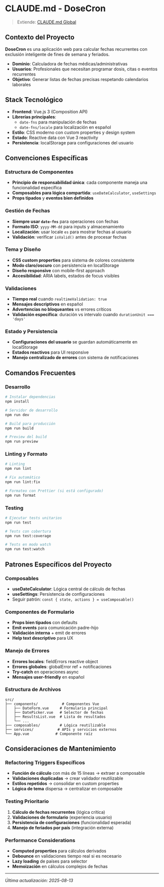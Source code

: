 # CLAUDE.md - DoseCron

> Extiende: [CLAUDE.md Global](C:\Users\dougl\.claude\CLAUDE.md)

## Contexto del Proyecto

**DoseCron** es una aplicación web para calcular fechas recurrentes con exclusión inteligente de fines de semana y feriados.

- **Dominio**: Calculadora de fechas médicas/administrativas
- **Usuarios**: Profesionales que necesitan programar dosis, citas o eventos recurrentes
- **Objetivo**: Generar listas de fechas precisas respetando calendarios laborales

## Stack Tecnológico

- **Frontend**: Vue.js 3 (Composition API)
- **Librerías principales**: 
  - `date-fns` para manipulación de fechas
  - `date-fns/locale` para localización en español
- **Estilo**: CSS moderno con custom properties y design system
- **Estado**: Reactive data con Vue 3 reactivity
- **Persistencia**: localStorage para configuraciones del usuario

## Convenciones Específicas

### Estructura de Componentes
- **Principio de responsabilidad única**: cada componente maneja una funcionalidad específica
- **Composables para lógica compartida**: `useDateCalculator`, `useSettings`
- **Props tipados** y **eventos bien definidos**

### Gestión de Fechas
- **Siempre usar `date-fns`** para operaciones con fechas
- **Formato ISO**: `yyyy-MM-dd` para inputs y almacenamiento
- **Localización**: usar locale `es` para mostrar fechas al usuario
- **Validación**: verificar `isValid()` antes de procesar fechas

### Tema y Diseño
- **CSS custom properties** para sistema de colores consistente
- **Modo claro/oscuro** con persistencia en localStorage
- **Diseño responsive** con mobile-first approach
- **Accesibilidad**: ARIA labels, estados de focus visibles

### Validaciones
- **Tiempo real** cuando `realtimeValidation: true`
- **Mensajes descriptivos** en español
- **Advertencias no bloqueantes** vs errores críticos
- **Validación específica**: duración vs intervalo cuando `durationUnit === 'days'`

### Estado y Persistencia
- **Configuraciones del usuario** se guardan automáticamente en localStorage
- **Estados reactivos** para UI responsive
- **Manejo centralizado de errores** con sistema de notificaciones

## Comandos Frecuentes

### Desarrollo
```bash
# Instalar dependencias
npm install

# Servidor de desarrollo
npm run dev

# Build para producción
npm run build

# Preview del build
npm run preview
```

### Linting y Formato
```bash
# Linting
npm run lint

# Fix automático
npm run lint:fix

# Formateo con Prettier (si está configurado)
npm run format
```

### Testing
```bash
# Ejecutar tests unitarios
npm run test

# Tests con cobertura
npm run test:coverage

# Tests en modo watch
npm run test:watch
```

## Patrones Específicos del Proyecto

### Composables
- **useDateCalculator**: Lógica central de cálculo de fechas
- **useSettings**: Persistencia de configuraciones
- Seguir patrón: `const { state, actions } = useComposable()`

### Componentes de Formulario
- **Props bien tipados** con defaults
- **Emit events** para comunicación padre-hijo
- **Validación interna** + emit de errores
- **Help text descriptivo** para UX

### Manejo de Errores
- **Errores locales**: fieldErrors reactive object
- **Errores globales**: globalError ref + notificaciones
- **Try-catch** en operaciones async
- **Mensajes user-friendly** en español

### Estructura de Archivos
```
src/
├── components/           # Componentes Vue
│   ├── DateForm.vue     # Formulario principal  
│   ├── DatePicker.vue   # Selector de fechas
│   ├── ResultsList.vue  # Lista de resultados
│   └── ...
├── composables/         # Lógica reutilizable
├── services/           # APIs y servicios externos
└── App.vue            # Componente raíz
```

## Consideraciones de Mantenimiento

### Refactoring Triggers Específicos
- **Función de cálculo** con más de 15 líneas → extraer a composable
- **Validaciones duplicadas** → crear validador reutilizable
- **Estilos repetidos** → consolidar en custom properties
- **Lógica de tema** dispersa → centralizar en composable

### Testing Prioritario
1. **Cálculo de fechas recurrentes** (lógica crítica)
2. **Validaciones de formulario** (experiencia usuario)
3. **Persistencia de configuraciones** (funcionalidad esperada)
4. **Manejo de feriados por país** (integración externa)

### Performance Considerations
- **Computed properties** para cálculos derivados
- **Debounce** en validaciones tiempo real si es necesario
- **Lazy loading** de países para selector
- **Memoización** en cálculos complejos de fechas

---

*Última actualización: 2025-08-13*